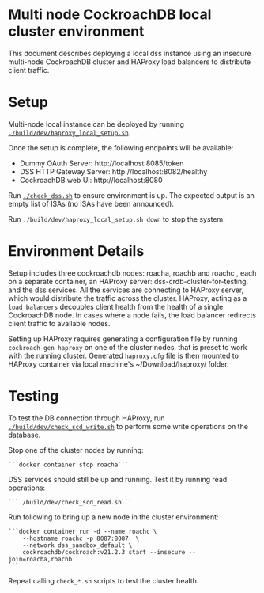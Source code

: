 # Multi node CockroachDB local cluster environment

This document describes deploying a local dss instance using an insecure multi-node CockroachDB cluster and HAProxy load balancers to distribute client traffic.


# Setup

Multi-node local instance can be deployed by running [`./build/dev/haproxy_local_setup.sh`](haproxy_local_setup.sh).

Once the setup is complete, the following endpoints will be available:

* Dummy OAuth Server: http://localhost:8085/token
* DSS HTTP Gateway Server: http://localhost:8082/healthy
* CockroachDB web UI: http://localhost:8080

Run [`./check_dss.sh`](check_dss.sh) to ensure environment is up. The expected output is an empty list of ISAs (no ISAs have been announced).

Run `./build/dev/haproxy_local_setup.sh down` to stop the system.

# Environment Details

Setup includes three cockroachdb nodes: roacha, roachb and roachc , each on a separate container, an HAProxy server: dss-crdb-cluster-for-testing, and the dss services. All the services are connecting to HAProxy server, which would distribute the traffic across the cluster. HAProxy, acting as a `load balancers` decouples client health from the health of a single CockroachDB node. In cases where a node fails, the load balancer redirects client traffic to available nodes.

Setting up HAProxy requires generating a configuration file by running `cockroach gen haproxy` on one of the cluster nodes. that is preset to work with the running cluster. Generated `haproxy.cfg` file is then mounted to HAProxy container via local machine's ~/Download/haproxy/ folder.


# Testing

To test the DB connection through HAProxy, run [`./build/dev/check_scd_write.sh`](check_scd_write.sh) to perform some write operations on the database.


Stop one of the cluster nodes by running:

    ```docker container stop roacha```

DSS services should still be up and running. Test it by running read operations:

    ```./build/dev/check_scd_read.sh```

Run following to bring up a new node in the cluster environment:

    ```docker container run -d --name roachc \
        --hostname roachc -p 8087:8087  \
        --network dss_sandbox_default \
        cockroachdb/cockroach:v21.2.3 start --insecure --join=roacha,roachb
    ```

Repeat calling `check_*.sh` scripts to test the cluster health.
